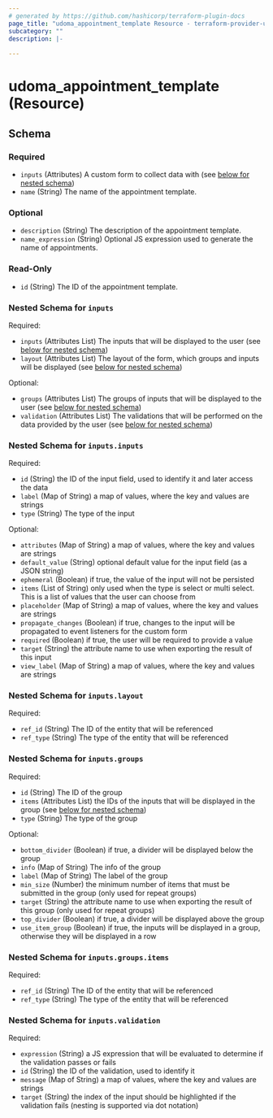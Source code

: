 ```yaml
---
# generated by https://github.com/hashicorp/terraform-plugin-docs
page_title: "udoma_appointment_template Resource - terraform-provider-udoma"
subcategory: ""
description: |-
  
---
```


# udoma_appointment_template (Resource)





<!-- schema generated by tfplugindocs -->
## Schema

### Required

- `inputs` (Attributes) A custom form to collect data with (see [below for nested schema](#nestedatt--inputs))
- `name` (String) The name of the appointment template.

### Optional

- `description` (String) The description of the appointment template.
- `name_expression` (String) Optional JS expression used to generate the name of appointments.

### Read-Only

- `id` (String) The ID of the appointment template.

<a id="nestedatt--inputs"></a>
### Nested Schema for `inputs`

Required:

- `inputs` (Attributes List) The inputs that will be displayed to the user (see [below for nested schema](#nestedatt--inputs--inputs))
- `layout` (Attributes List) The layout of the form, which groups and inputs will be displayed (see [below for nested schema](#nestedatt--inputs--layout))

Optional:

- `groups` (Attributes List) The groups of inputs that will be displayed to the user (see [below for nested schema](#nestedatt--inputs--groups))
- `validation` (Attributes List) The validations that will be performed on the data provided by the user (see [below for nested schema](#nestedatt--inputs--validation))

<a id="nestedatt--inputs--inputs"></a>
### Nested Schema for `inputs.inputs`

Required:

- `id` (String) the ID of the input field, used to identify it and later access the data
- `label` (Map of String) a map of values, where the key and values are strings
- `type` (String) The type of the input

Optional:

- `attributes` (Map of String) a map of values, where the key and values are strings
- `default_value` (String) optional default value for the input field (as a JSON string)
- `ephemeral` (Boolean) if true, the value of the input will not be persisted
- `items` (List of String) only used when the type is select or multi select. This is a list of values that the user can choose from
- `placeholder` (Map of String) a map of values, where the key and values are strings
- `propagate_changes` (Boolean) if true, changes to the input will be propagated to event listeners for the custom form
- `required` (Boolean) if true, the user will be required to provide a value
- `target` (String) the attribute name to use when exporting the result of this input
- `view_label` (Map of String) a map of values, where the key and values are strings


<a id="nestedatt--inputs--layout"></a>
### Nested Schema for `inputs.layout`

Required:

- `ref_id` (String) The ID of the entity that will be referenced
- `ref_type` (String) The type of the entity that will be referenced


<a id="nestedatt--inputs--groups"></a>
### Nested Schema for `inputs.groups`

Required:

- `id` (String) The ID of the group
- `items` (Attributes List) the IDs of the inputs that will be displayed in the group (see [below for nested schema](#nestedatt--inputs--groups--items))
- `type` (String) The type of the group

Optional:

- `bottom_divider` (Boolean) if true, a divider will be displayed below the group
- `info` (Map of String) The info of the group
- `label` (Map of String) The label of the group
- `min_size` (Number) the minimum number of items that must be submitted in the group (only used for repeat groups)
- `target` (String) the attribute name to use when exporting the result of this group (only used for repeat groups)
- `top_divider` (Boolean) if true, a divider will be displayed above the group
- `use_item_group` (Boolean) if true, the inputs will be displayed in a group, otherwise they will be displayed in a row

<a id="nestedatt--inputs--groups--items"></a>
### Nested Schema for `inputs.groups.items`

Required:

- `ref_id` (String) The ID of the entity that will be referenced
- `ref_type` (String) The type of the entity that will be referenced



<a id="nestedatt--inputs--validation"></a>
### Nested Schema for `inputs.validation`

Required:

- `expression` (String) a JS expression that will be evaluated to determine if the validation passes or fails
- `id` (String) the ID of the validation, used to identify it
- `message` (Map of String) a map of values, where the key and values are strings
- `target` (String) the index of the input should be highlighted if the validation fails (nesting is supported via dot notation)
